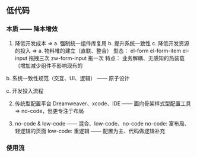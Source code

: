 ## 低代码

### 本质 —— 降本增效

1. 降低开发成本
   => a. 强制统一组件库复用 b. 提升系统一致性 c. 降低开发资源的投入
   =>
   a. 物料堆的建立（直联、整合）
   型态：
   el-form el-form-item el-input 拖拽三次
   zw-form-input 拖一次
   特点：
   业务解耦、无感知的热装载（增加减少组件不影响现有的

b. 系统一致性规范（交互、UI、逻辑） —— 原子设计

c. 开发投入流程

2. 传统型配置平台
   Dreamweaver、xcode、IDE —— 面向骨架样式型配置工具
   => no-code，但更专注于布局

3. no-code & low-code —— 混合、low-code、no-code
   no-code: 富布局、轻逻辑的页面
   low-code: 重逻辑 —— 配置为主、代码做逻辑补充

### 使用流
